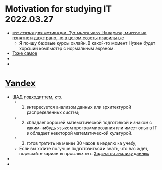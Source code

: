 # Motivation for studying IT 2022.03.27

* [вот статья для мотивации. Тут много чего. Наверное, многое не понятно и даже рано, но в целом советы правильные](https://habr.com/ru/post/475850/)
  * Я поищу базовые курсы онлайн. В какой-то момент Нужен будет хороший компьютер с нормальным экраном.
* [Тоже самое](https://www.education.ua/ru/articles/774/)
* []()
* []()

# [Yandex](https://academy.yandex.ru/dataschool/online)

* [ШАД подходит тем, кто](https://academy.yandex.ru/dataschool/enroll).  
  * 1) интересуется анализом данных или архитектурой распределенных систем;
  * 2) обладает хорошей математической подготовкой и знаком с каким-нибудь языком программирования или имеет опыт в IT и обладает некоторой математической культурой.
  * 3) готов тратить не менее 30 часов в неделю на учебу;
  * Если вы хотите получше подготовиться и знать, что вас ждёт, порешайте варианты прошлых лет: [Задача по анализу данных](https://disk.yandex.com/d/eQOKbGoNIyXhPw)
* []()
* 
